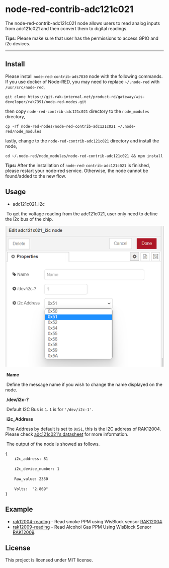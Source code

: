 # node-red-contrib-adc121c021

The node-red-contrib-adc121c021 node allows users to read analog inputs from adc121c021 and then convert them to digital readings. 

**Tips**: Please make sure that user has the permissions to access GPIO and i2c devices. 

---

## Install

Please install `node-red-contrib-ads7830` node with the following commands. If you use docker of Node-RED, you may need to replace `~/.node-red` with `/usr/src/node-red`,

```
git clone https://git.rak-internal.net/product-rd/gateway/wis-developer/rak7391/node-red-nodes.git
```

then copy `node-red-contrib-adc121c021` directory  to  the `node_modules` directory,

```
cp -rf node-red-nodes/node-red-contrib-adc121c021 ~/.node-red/node_modules
```

lastly, change to the `node-red-contrib-adc121c021` directory and install the node, 

```
cd ~/.node-red/node_modules/node-red-contrib-adc121c021 && npm install
```

**Tips:**  After the installation of  `node-red-contrib-adc121c021`  is finished, please restart your node-red service.  Otherwise, the node cannot be found/added to the new flow.

## Usage

- adc121c021_i2c

​		To get the voltage reading from the adc121c021, user only need to define the i2c bus of the chip. 

<img src="assets/adc121c021_i2c node.png" alt="adc121c021_i2c node configuration"/>

​		**Name**		

​			Define the message name if you wish to change the name displayed on the node.

​		**/dev/i2c-?**

​			Default I2C Bus is `1`.  `1` is for `'/dev/i2c-1'`.

​		**i2c_Address**

​			The Address by default is set to `0x51`, this is the I2C address of RAK12004. Please check [adc121c021's datasheet](https://www.ti.com/lit/ds/symlink/adc121c021.pdf?ts=1649592829477&ref_url=https%253A%252F%252Fwww.google.com%252F) for more 		information. 

​		The output of the node is showed as follows.

```
{
	i2c_address: 81

	i2c_device_number: 1

	Raw_value: 2350

	Volts:  "2.869"
}
```



## Example

- [rak12004-reading](examples/rak12004-reading/README.md) - Read smoke PPM using WisBlock sensor [RAK12004](https://store.rakwireless.com/products/mq2-gas-sensor-module-rak12004).
- [rak12009-reading](examples/rak12009-reading/README.md) - Read Alcohol Gas  PPM Using WisBlock Sensor [RAK12009](https://store.rakwireless.com/products/wisblock-mq3-gas-sensor-rak12009).



## License

This project is licensed under MIT license.
